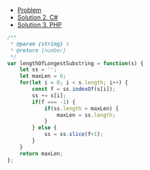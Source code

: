 - [Problem](index)
- [Solution 2. C#](solution-2-csharp)
- [Solution 3. PHP](solution-3-php)

```javascript
/**
 * @param {string} s
 * @return {number}
 */
var lengthOfLongestSubstring = function(s) {
    let ss = '';
    let maxLen = 0;
    for(let i = 0; i < s.length; i++) {
        const f = ss.indexOf(s[i]);
        ss += s[i];
        if(f === -1) {
            if(ss.length > maxLen) {
                maxLen = ss.length;
            }
        } else {
            ss = ss.slice(f+1);
        }
    }
    return maxLen;
};
```